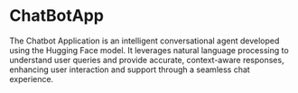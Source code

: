 # ChatBotApp
The Chatbot Application is an intelligent conversational agent developed using the Hugging Face model. It leverages natural language processing to understand user queries and provide accurate, context-aware responses, enhancing user interaction and support through a seamless chat experience.
